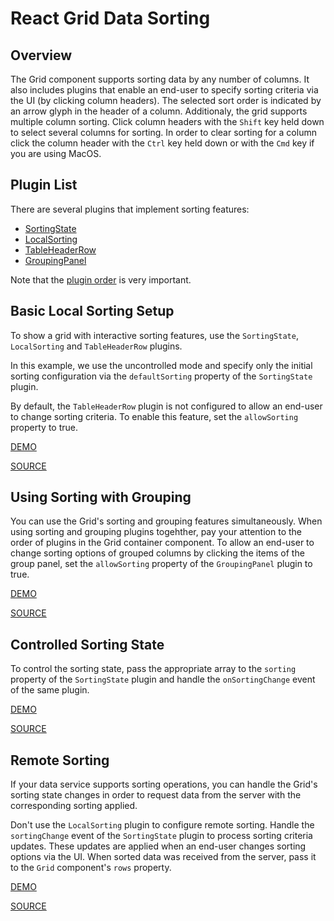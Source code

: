 # React Grid Data Sorting

## Overview

The Grid component supports sorting data by any number of columns. It also includes plugins that enable an end-user to specify sorting criteria via the UI (by clicking column headers). The selected sort order is indicated by an arrow glyph in the header of a column. Additionaly, the grid supports multiple column sorting. Click column headers with the `Shift` key held down to select several columns for sorting. In order to clear sorting for a column click the column header with the `Ctrl` key held down or with the `Cmd` key if you are using MacOS.

## Plugin List

There are several plugins that implement sorting features:
- [SortingState](../reference/sorting-state.md)
- [LocalSorting](../reference/local-sorting.md)
- [TableHeaderRow](../reference/table-header-row.md)
- [GroupingPanel](../reference/grouping-panel.md)

Note that the [plugin order](../README.md#plugin-order) is very important.

## Basic Local Sorting Setup

To show a grid with interactive sorting features, use the `SortingState`, `LocalSorting` and `TableHeaderRow` plugins.

In this example, we use the uncontrolled mode and specify only the initial sorting configuration via the `defaultSorting` property of the `SortingState` plugin.

By default, the `TableHeaderRow` plugin is not configured to allow an end-user to change sorting criteria. To enable this feature, set the `allowSorting` property to true.

[DEMO](http://devexpress.github.io/devextreme-reactive/react/grid/demos/#/sorting/local-header-sorting)

[SOURCE](https://github.com/DevExpress/devextreme-reactive/tree/master/packages/dx-react-demos/src/bootstrap3/sorting/local-header-sorting.jsx)

## Using Sorting with Grouping

You can use the Grid's sorting and grouping features simultaneously. When using sorting and grouping plugins togehther, pay your attention to the order of plugins in the Grid container component. To allow an end-user to change sorting options of grouped columns by clicking the items of the group panel, set the `allowSorting` property of the `GroupingPanel` plugin to true.

[DEMO](http://devexpress.github.io/devextreme-reactive/react/grid/demos/#/sorting/local-group-sorting)

[SOURCE](https://github.com/DevExpress/devextreme-reactive/tree/master/packages/dx-react-demos/src/bootstrap3/sorting/local-group-sorting.jsx)

## Controlled Sorting State

To control the sorting state, pass the appropriate array to the `sorting` property of the `SortingState` plugin and handle the `onSortingChange` event of the same plugin.

[DEMO](http://devexpress.github.io/devextreme-reactive/react/grid/demos/#/sorting/local-sorting-controlled)

[SOURCE](https://github.com/DevExpress/devextreme-reactive/tree/master/packages/dx-react-demos/src/bootstrap3/sorting/local-sorting-controlled.jsx)

## Remote Sorting

If your data service supports sorting operations, you can handle the Grid's sorting state changes in order to request data from the server with the corresponding sorting applied.

Don't use the `LocalSorting` plugin to configure remote sorting. Handle the `sortingChange` event of the `SortingState` plugin to process sorting criteria updates. These updates are applied when an end-user changes sorting options via the UI. When sorted data was received from the server, pass it to the `Grid` component's `rows` property.

[DEMO](http://devexpress.github.io/devextreme-reactive/react/grid/demos/#/sorting/remote-sorting)

[SOURCE](https://github.com/DevExpress/devextreme-reactive/tree/master/packages/dx-react-demos/src/bootstrap3/sorting/remote-sorting.jsx)
